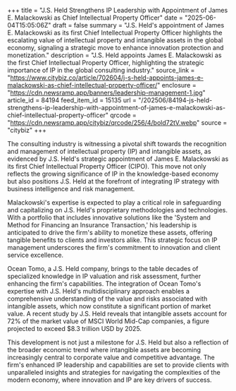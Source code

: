 +++
title = "J.S. Held Strengthens IP Leadership with Appointment of James E. Malackowski as Chief Intellectual Property Officer"
date = "2025-06-04T15:05:06Z"
draft = false
summary = "J.S. Held's appointment of James E. Malackowski as its first Chief Intellectual Property Officer highlights the escalating value of intellectual property and intangible assets in the global economy, signaling a strategic move to enhance innovation protection and monetization."
description = "J.S. Held appoints James E. Malackowski as the first Chief Intellectual Property Officer, highlighting the strategic importance of IP in the global consulting industry."
source_link = "https://www.citybiz.co/article/702604/j-s-held-appoints-james-e-malackowski-as-chief-intellectual-property-officer/"
enclosure = "https://cdn.newsramp.app/banners/leadership-management-1.jpg"
article_id = 84194
feed_item_id = 15135
url = "/202506/84194-js-held-strengthens-ip-leadership-with-appointment-of-james-e-malackowski-as-chief-intellectual-property-officer"
qrcode = "https://cdn.newsramp.app/citybiz/qrcode/256/4/bold72tV.webp"
source = "citybiz"
+++

<p>The consulting industry is witnessing a pivotal shift towards the recognition and management of intellectual property (IP) and intangible assets, as evidenced by J.S. Held's strategic appointment of James E. Malackowski as its first Chief Intellectual Property Officer (CIPO). This move not only reflects the growing significance of IP in the knowledge-based economy but also positions J.S. Held at the forefront of integrating IP strategy with business intelligence and risk management.</p><p>Malackowski's expertise is expected to play a critical role in safeguarding and capitalizing on J.S. Held's proprietary methodologies and technologies. With a portfolio that includes innovative solutions like the 'System and Method for Financing an Insurance Transaction,' his leadership is anticipated to drive the firm's ability to monetize these assets, offering tangible benefits to clients and investors alike. This strategic focus on IP management underscores the firm's commitment to innovation and client service excellence.</p><p>Ocean Tomo, a J.S. Held company, brings to the table decades of specialized knowledge in IP valuation and risk assessment, further enhancing the firm's capabilities. The integration of Ocean Tomo's expertise with J.S. Held's multidisciplinary approach enables a comprehensive understanding of the value and risks associated with intangible assets, which now constitute a significant portion of market value. A recent study by J.S. Held reveals that intangible assets account for 72% of the market value of MSCI World Mid-Cap companies, a figure projected to exceed $8.3 trillion USD by 2025.</p><p>This development is not just a milestone for J.S. Held but also a reflection of the broader economic trend where intangible assets are becoming increasingly central to corporate value and competitive advantage. The firm's enhanced IP leadership and capabilities are set to provide clients with unparalleled insights and strategies for navigating the complexities of the modern economy, where innovation and IP are key drivers of success.</p>
